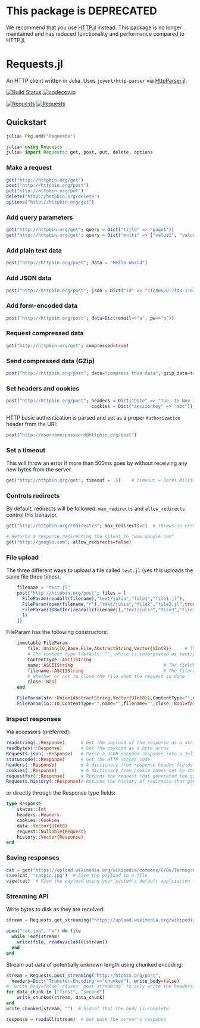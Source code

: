 # This package is DEPRECATED

We recommend that you use [HTTP.jl](https://github.com/JuliaWeb/HTTP.jl) instead. This package is no longer maintained and has reduced functionality and performance compared to HTTP.jl. 

# Requests.jl

An HTTP client written in Julia. Uses `joyent/http-parser` via [HttpParser.jl](https://github.com/JuliaWeb/HttpParser.jl).

[![Build Status](https://travis-ci.org/JuliaWeb/Requests.jl.svg?branch=master)](https://travis-ci.org/JuliaWeb/Requests.jl)
[![codecov.io](http://codecov.io/github/JuliaWeb/Requests.jl/coverage.svg?branch=master)](http://codecov.io/github/JuliaWeb/Requests.jl?branch=master)

[![Requests](http://pkg.julialang.org/badges/Requests_0.3.svg)](http://pkg.julialang.org/?pkg=Requests&ver=0.3)
[![Requests](http://pkg.julialang.org/badges/Requests_0.4.svg)](http://pkg.julialang.org/?pkg=Requests&ver=0.4)

## Quickstart

```julia
julia> Pkg.add("Requests")

julia> using Requests
julia> import Requests: get, post, put, delete, options
```

### Make a request

```julia
get("http://httpbin.org/get")
post("http://httpbin.org/post")
put("http://httpbin.org/put")
delete("http://httpbin.org/delete")
options("http://httpbin.org/get")
```

### Add query parameters

```julia
get("http://httpbin.org/get"; query = Dict("title" => "page1"))
get("http://httpbin.org/get"; query = Dict("multi" => ["value1", "value2"]))
```

### Add plain text data

```julia
post("http://httpbin.org/post"; data = "Hello World")
```

### Add JSON data

```julia
post("http://httpbin.org/post"; json = Dict("id" => "1fc80620-7fd3-11e3-80a5"))
```

### Add form-encoded data

```julia
post("http://httpbin.org/post"; data=Dict(email=>"a", pw=>"b"))
```

### Request compressed data

```julia
get("http://httpbin.org/get"; compressed=true)
```

### Send compressed data (GZip)

```julia
post("http://httpbin.org/post"; data="compress this data", gzip_data=true)
```

### Set headers and cookies

```julia
post("http://httpbin.org/post"; headers = Dict("Date" => "Tue, 15 Nov 1994 08:12:31 GMT"),
                                cookies = Dict("sessionkey" => "abc"))
```

HTTP basic authentication is parsed and set as a proper `Authorization` header from the URI:

```julia
post("http://username:password@httpbin.org/post")
```


### Set a timeout
This will throw an error if more than 500ms goes by without receiving any
new bytes from the server.

```julia
get("http://httpbin.org/get"; timeout = .5)    # timeout = Dates.Millisecond(500) will also work
```

### Controls redirects
By default, redirects will be followed. `max_redirects` and `allow_redirects` control this behavior.

```julia
get("http://httpbin.org/redirect/3"; max_redirects=2)  # Throws an error

# Returns a response redirecting the client to "www.google.com"
get("http://google.com"; allow_redirects=false)  
```

### File upload

The three different ways to upload a file called `test.jl` (yes this uploads the
same file three times).

```julia
    filename = "test.jl"
    post("http://httpbin.org/post"; files = [
      FileParam(readall(filename),"text/julia","file1","file1.jl"),
      FileParam(open(filename,"r"),"text/julia","file2","file2.jl",true),
      FileParam(IOBuffer(readall(filename)),"text/julia","file3","file3.jl"),
      ])
    ])
```

FileParam has the following constructors:
```julia
    immutable FileParam
        file::Union{IO,Base.File,AbstractString,Vector{UInt8}}     # The file
        # The content type (default: "", which is interpreted as text/plain serverside)
        ContentType::ASCIIString
        name::ASCIIString                                  # The fieldname (in a form)
        filename::ASCIIString                              # The filename (of the actual file)
        # Whether or not to close the file when the request is done
        close::Bool
    end

    FileParam(str::Union{AbstractString,Vector{UInt8}},ContentType="",name="",filename="")
    FileParam(io::IO,ContentType="",name="",filename="",close::Bool=false)

```

### Inspect responses

Via accessors (preferred):
```julia
readstring(::Response)      # Get the payload of the response as a string
readbytes(::Response)       # Get the payload as a byte array
Requests.json(::Response)   # Parse a JSON-encoded response into a Julia object
statuscode(::Response)      # Get the HTTP status code
headers(::Response)         # A dictionary from response header fields to values
cookies(::Response)         # A dictionary from cookie names set by the server to Cookie objects
requestfor(::Response)      # Returns the request that generated the given response
Requests.history(::Response)# Returns the history of redirects that generated the given response.
```

or directly through the Response type fields:
```julia
type Response
    status::Int
    headers::Headers
    cookies::Cookies
    data::Vector{UInt8}
    request::Nullable{Request}
    history::Vector{Response}
end
```

### Saving responses

```julia
cat = get("https://upload.wikimedia.org/wikipedia/commons/8/8e/Termografia_kot.jpg")
save(cat, "catpic.jpg")  # Save the payload to a file
view(cat)  # View the payload using your system's default applciation for its mimetype
```


### Streaming API

Write bytes to disk as they are received:

```julia
stream = Requests.get_streaming("https://upload.wikimedia.org/wikipedia/commons/9/99/Black_cat_being_snowed_on.jpg")

open("cat.jpg", "w") do file
  while !eof(stream)
    write(file, readavailable(stream))
  end
end
```

Stream out data of potentially unknown length using chunked encoding:
```julia
stream = Requests.post_streaming("http://htpbin.org/post",
  headers=Dict("Transfer-Encoding"=>"chunked"), write_body=false)  
# `write_body=false` causes `post_streaming` to only write the headers, allowing you the chance to write the body manually
for data_chunk in ["first", "second"]
    write_chunked(stream, data_chunk)
end
write_chunked(stream, "")  # Signal that the body is complete

response = readall(stream)  # Get back the server's response

```
